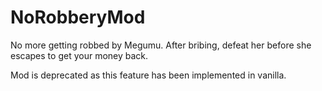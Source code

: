 # NoRobberyMod
No more getting robbed by Megumu. After bribing, defeat her before she escapes to get your money back.

Mod is deprecated as this feature has been implemented in vanilla.
